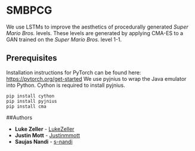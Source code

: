 # SMBPCG
We use LSTMs to improve the aesthetics of procedurally generated *Super Mario Bros.* levels. These levels are generated by applying CMA-ES to a GAN trained on the *Super Mario Bros.* level 1-1.
## Prerequisites
Installation instructions for PyTorch can be found here: https://pytorch.org/get-started
We use pyjnius to wrap the Java emulator into Python. Cython is required to install pyjnius.
```
pip install cython
pip install pyjnius
pip install cma
```

##Authors
* **Luke Zeller** - [LukeZeller](https://github.com/LukeZeller)
* **Justin Mott** - [Justinmmott](https://github.com/justinmmott)
* **Saujas Nandi** - [s-nandi](https://github.com/s-nandi)